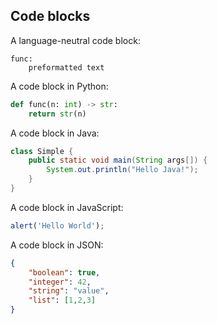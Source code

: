 <!-- confluence-page-id: 00000000000 -->

## Code blocks

A language-neutral code block:

```
func:
    preformatted text
```

A code block in Python:

```python
def func(n: int) -> str:
    return str(n)
```

A code block in Java:

```java
class Simple {
    public static void main(String args[]) {
        System.out.println("Hello Java!");
    }
}
```

A code block in JavaScript:

```javascript
alert('Hello World');
```

A code block in JSON:

```json
{
    "boolean": true,
    "integer": 42,
    "string": "value",
    "list": [1,2,3]
}
```
